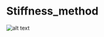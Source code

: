 # Stiffness_method


![alt text](https://github.com/[simon4704]/[Stiffness_method]/asdf.PNG?raw=true)
